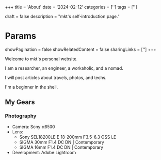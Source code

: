 +++
title = 'About'
date = '2024-02-12'
categories = ['']
tags = ['']

draft = false
description = "mkt's self-introduction page."

# Params
showPagination = false
showRelatedContent = false
sharingLinks = ['']
+++


Welcome to mkt's personal website.

I am a researcher, an engineer, a workaholic, and a nomad.

I will post articles about travels, photos, and techs.

I'm a beginner in the shell.


## My Gears

### Photography

- Camera: Sony α6500
- Lens:
     - Sony SEL18200LE E 18-200mm F3.5-6.3 OSS LE
     - SIGMA 30mm F1.4 DC DN | Contemporary
     - SIGMA 16mm F1.4 DC DN | Contemporary
- Development: Adobe Lightroom


